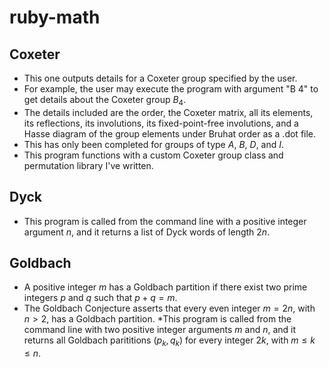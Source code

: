 # ruby-math

## Coxeter

* This one outputs details for a Coxeter group specified by the user.
* For example, the user may execute the program with argument "B 4" to get details about the Coxeter group $B_4$.
* The details included are the order, the Coxeter matrix, all its elements, its reflections, its involutions, its fixed-point-free involutions, and a Hasse diagram of the group elements under Bruhat order as a .dot file.
* This has only been completed for groups of type $A$, $B$, $D$, and $I$. 
* This program functions with a custom Coxeter group class and permutation library I've written.

## Dyck

* This program is called from the command line with a positive integer argument $n$, and it returns a list of Dyck words of length $2n$.

## Goldbach

* A positive integer $m$ has a Goldbach partition if there exist two prime integers $p$ and $q$ such that $p + q = m$.
* The Goldbach Conjecture asserts that every even integer $m = 2n$, with $n > 2$, has a Goldbach partition.
*This program is called from the command line with two positive integer arguments $m$ and $n$, and it returns all Goldbach parititions $(p_k, q_k)$ for every integer $2k$, with $m \leq k \leq n$.
